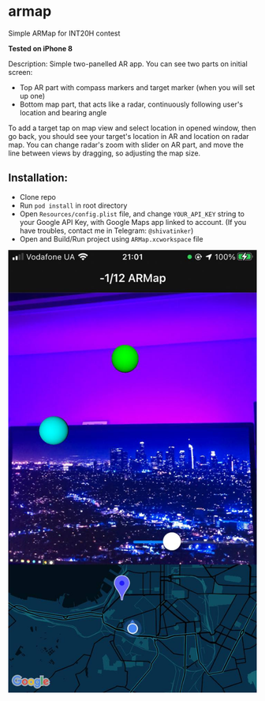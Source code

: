 # armap
Simple ARMap for INT20H contest

**Tested on iPhone 8**

Description:
Simple two-panelled AR app. You can see two parts on initial screen:
- Top AR part with compass markers and target marker (when you will set up one)
- Bottom map part, that acts like a radar, continuously following user's location and bearing angle

To add a target tap on map view and select location in opened window, then go back, you should see your target's location in AR and location on radar map.
You can change radar's zoom with slider on AR part, and move the line between views by dragging, so adjusting the map size.

## Installation:
- Clone repo
- Run `pod install` in root directory
- Open `Resources/config.plist` file, and change `YOUR_API_KEY` string to your Google API Key, with Google Maps app linked to account. (If you have troubles, contact me in Telegram: `@shivatinker`)
- Open and Build/Run project using `ARMap.xcworkspace` file

![Screenshot](https://github.com/shivatinker/armap/blob/main/screen.jpg?raw=true)

